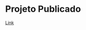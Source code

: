 # Projeto Publicado

<a href="https://anacnogueira-rocketnotes.netlify.app/" target="_blank"> Link</a>

